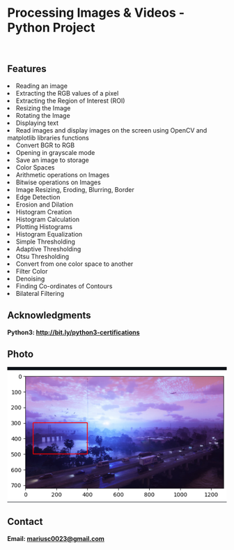 <h1> Processing Images & Videos - Python Project</h1>
<br>
<h2>Features</h2>
<li>Reading an image</li>
<li>Extracting the RGB values of a pixel</li>
<li>Extracting the Region of Interest (ROI)</li>
<li>Resizing the Image</li>
<li>Rotating the Image</li>
<li>Displaying text</li>
<li>Read images and display images on the screen using OpenCV and matplotlib libraries functions</li>
<li>Convert BGR to RGB</li>
<li>Opening in grayscale mode</li>
<li>Save an image to storage</li>
<li>Color Spaces</li>
<li>Arithmetic operations on Images</li>
<li>Bitwise operations on Images</li>
<li>Image Resizing, Eroding, Blurring, Border</li>
<li>Edge Detection</li>
<li>Erosion and Dilation</li>
<li>Histogram Creation</li>
<li>Histogram Calculation</li>
<li>Plotting Histograms</li>
<li>Histogram Equalization</li>
<li>Simple Thresholding</li>
<li>Adaptive Thresholding</li>
<li>Otsu Thresholding</li>
<li>Convert from one color space to another</li>
<li>Filter Color</li>
<li>Denoising</li>
<li>Finding Co-ordinates of Contours</li>
<li>Bilateral Filtering</li>
<h2>Acknowledgments</h2>

<b> Python3: http://bit.ly/python3-certifications <b>
<br>


<h2>Photo</h2>
<img src="photo.png">
<br>


<h2>Contact</h2>

<b> Email: mariusc0023@gmail.com </b>
